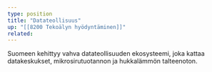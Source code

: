 ```yaml
---
type: position
title: "Datateollisuus"
up: "[[8200 Tekoälyn hyödyntäminen]]"
related:
---
```


Suomeen kehittyy vahva datateollisuuden ekosysteemi, joka kattaa datakeskukset, mikrosirutuotannon ja hukkalämmön talteenoton.